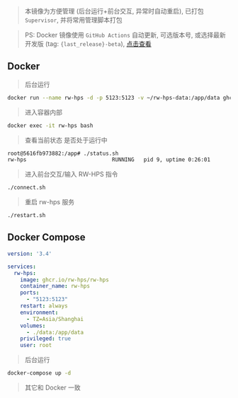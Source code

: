 


> 本镜像为方便管理 (后台运行+前台交互, 异常时自动重启), 已打包 `Supervisor`, 并将常用管理脚本打包

> PS: Docker 镜像使用 `GitHub Actions` 自动更新, 可选版本号, 或选择最新开发版 (tag: `{last_release}-beta`), [点击查看](https://github.com/RW-HPS/RW-HPS/pkgs/container/rw-hps)

## Docker

> 后台运行

```bash
docker run --name rw-hps -d -p 5123:5123 -v ~/rw-hps-data:/app/data ghcr.io/rw-hps/rw-hps
```

> 进入容器内部

```bash
docker exec -it rw-hps bash
```

> 查看当前状态 是否处于运行中

```bash
root@5616fb973882:/app# ./status.sh
rw-hps                           RUNNING   pid 9, uptime 0:26:01
```

> 进入前台交互/输入 RW-HPS 指令

```bash
./connect.sh
```

> 重启 rw-hps 服务

```bash
./restart.sh
```



## Docker Compose

```yml docker-compose.yml
version: '3.4'

services:
  rw-hps:
    image: ghcr.io/rw-hps/rw-hps
    container_name: rw-hps
    ports:
      - "5123:5123"
    restart: always
    environment:
      - TZ=Asia/Shanghai
    volumes:
      - ./data:/app/data
	privileged: true
	user: root
```

> 后台运行

```bash
docker-compose up -d
```

> 其它和 Docker 一致

